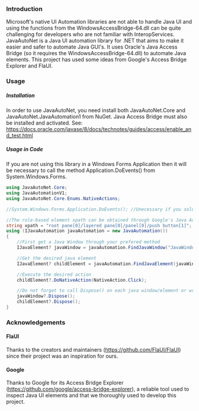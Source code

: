 ### Introduction
Microsoft's native UI Automation libraries are not able to handle Java UI and using the functions from the WindowsAccessBridge-64.dll can be quite challenging for developers who are not familiar with InteropServices.
JavaAutoNet is a Java UI automation library for .NET that aims to make it easier and safer to automate Java GUI's.
It uses Oracle's Java Access Bridge (so it requires the WindowsAccessBridge-64.dll) to automate Java elements.
This project has used some ideas from Google's Access Bridge Explorer and FlaUI.

### Usage
##### Installation
In order to use JavaAutoNet, you need install both JavaAutoNet.Core and JavaAutoNet.JavaAutomation1 from NuGet. 
Java Access Bridge must also be installed and activated. See: https://docs.oracle.com/javase/8/docs/technotes/guides/access/enable_and_test.html

##### Usage in Code
If you are not using this library in a Windows Forms Application then it will be necessary to call the method Application.DoEvents() from System.Windows.Forms.
 
```csharp
using JavaAutoNet.Core;
using JavaAutomationV1;
using JavaAutoNet.Core.Enums.NativeActions;

//System.Windows.Forms.Application.DoEvents(); //Unecessary if you solution is a Windows Forms Application

//The role-based element xpath can be obtained through Google's Java Access Bridge Explorer
string xpath = "root pane[0]/layered pane[0]/panel[0]/push button[1]";
using (IJavaAutomation javaAutomation = new JavaAutomation())
{
	//First get a Java Window through your prefered method
	IJavaElement? javaWindow = javaAutomation.FindJavaWindow("JavaWindowName");

	//Get the desired java element
	IJavaElement? childElement = javaAutomation.FindJavaElement(javaWindow, xpath);

	//Execute the desired action
	childElement?.DoNativeAction(NativeAction.Click);

	//Do not forget to call Dispose() on each java window/element or wrap them with a using block
	javaWindow?.Dispose();
	childElement?.Dispose();
}
```

### Acknowledgements
#### FlaUI
Thanks to the creators and maintainers (https://github.com/FlaUI/FlaUI) since their project was an inspiration for ours.
#### Google
Thanks to Google for its Access Bridge Explorer (https://github.com/google/access-bridge-explorer), a reliable tool used to inspect Java UI elements and that we thoroughly used to develop this project.
